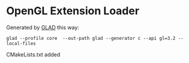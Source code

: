 OpenGL Extension Loader
=======================

Generated by [GLAD](https://github.com/Dav1dde/glad) this way:

    glad --profile core  --out-path glad --generator c --api gl=3.2 --local-files

CMakeLists.txt added
